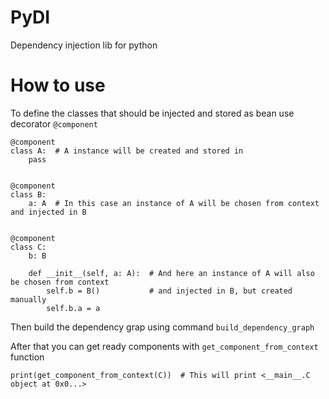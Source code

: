 # PyDI
Dependency injection lib for python


# How to use

To define the classes that should be injected and stored as bean use decorator `@component`

    @component
    class A:  # A instance will be created and stored in
        pass


    @component
    class B:
        a: A  # In this case an instance of A will be chosen from context and injected in B


    @component
    class C:
        b: B

        def __init__(self, a: A):  # And here an instance of A will also be chosen from context
            self.b = B()           # and injected in B, but created manually
            self.b.a = a
            
 
Then build the dependency grap using command `build_dependency_graph`
 
After that you can get ready components with `get_component_from_context` function
 
    print(get_component_from_context(C))  # This will print <__main__.C object at 0x0...>
